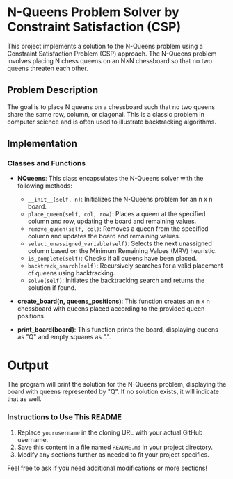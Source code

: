 # N-Queens Problem Solver by Constraint Satisfaction (CSP)

This project implements a solution to the N-Queens problem using a Constraint Satisfaction Problem (CSP) approach. The N-Queens problem involves placing N chess queens on an N×N chessboard so that no two queens threaten each other.

## Problem Description

The goal is to place N queens on a chessboard such that no two queens share the same row, column, or diagonal. This is a classic problem in computer science and is often used to illustrate backtracking algorithms.

## Implementation

### Classes and Functions

- **NQueens**: This class encapsulates the N-Queens solver with the following methods:
  - `__init__(self, n)`: Initializes the N-Queens problem for an n x n board.
  - `place_queen(self, col, row)`: Places a queen at the specified column and row, updating the board and remaining values.
  - `remove_queen(self, col)`: Removes a queen from the specified column and updates the board and remaining values.
  - `select_unassigned_variable(self)`: Selects the next unassigned column based on the Minimum Remaining Values (MRV) heuristic.
  - `is_complete(self)`: Checks if all queens have been placed.
  - `backtrack_search(self)`: Recursively searches for a valid placement of queens using backtracking.
  - `solve(self)`: Initiates the backtracking search and returns the solution if found.

- **create_board(n, queens_positions)**: This function creates an n x n chessboard with queens placed according to the provided queen positions.

- **print_board(board)**: This function prints the board, displaying queens as "Q" and empty squares as ".".

# Output
The program will print the solution for the N-Queens problem, displaying the board with queens represented by "Q". If no solution exists, it will indicate that as well.


### Instructions to Use This README

1. Replace `yourusername` in the cloning URL with your actual GitHub username.
2. Save this content in a file named `README.md` in your project directory.
3. Modify any sections further as needed to fit your project specifics.

Feel free to ask if you need additional modifications or more sections!

